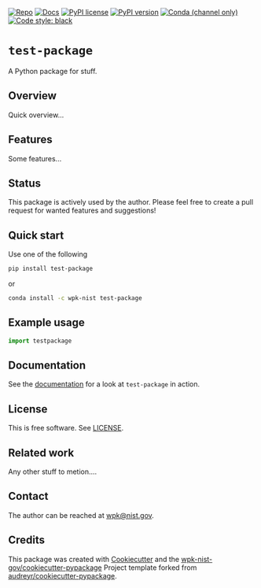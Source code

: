[![Repo][repo-badge]][repo-link]
[![Docs][docs-badge]][docs-link]
[![PyPI license][license-badge]][license-link]
[![PyPI version][pypi-badge]][pypi-link]
[![Conda (channel only)][conda-badge]][conda-link]
[![Code style: black][black-badge]][black-link]


[black-badge]: https://img.shields.io/badge/code%20style-black-000000.svg
[black-link]: https://github.com/ambv/black
[pypi-badge]: https://img.shields.io/pypi/v/test-package
<!-- [pypi-badge]: https://badge.fury.io/py/test-package -->
[pypi-link]: https://pypi.org/project/test-package
[docs-badge]: https://img.shields.io/badge/docs-sphinx-informational
[docs-link]: https://wpk-nist-gov.github.io/test-package/
[repo-badge]: https://img.shields.io/badge/--181717?logo=github&logoColor=ffffff
[repo-link]: https://github.com/wpk-nist-gov/test-package
[conda-badge]: https://img.shields.io/conda/v/wpk-nist/test-package
[conda-link]: https://anaconda.org/wpk-nist/test-package
<!-- Use total link so works from anywhere -->
[license-badge]: https://img.shields.io/pypi/l/cmomy?color=informational
[license-link]: https://github.com/wpk-nist-gov/test-package/blob/master/LICENSE
<!-- For more badges, see https://shields.io/category/other and https://naereen.github.io/badges/ -->

[numpy]: https://numpy.org
[Numba]: https://numba.pydata.org/
[xarray]: https://docs.xarray.dev/en/stable/


# `test-package`

A Python package for stuff.


## Overview

Quick overview...


## Features

Some features...


## Status

This package is actively used by the author.  Please feel free to create a pull request for wanted features and suggestions!


## Quick start

Use one of the following

``` bash
pip install test-package
```

or

``` bash
conda install -c wpk-nist test-package
```

## Example usage

```python
import testpackage

```


<!-- end-docs -->

## Documentation

See the [documentation][docs-link] for a look at `test-package` in action.

## License

This is free software.  See [LICENSE][license-link].

## Related work

Any other stuff to metion....

## Contact

The author can be reached at wpk@nist.gov.

## Credits

This package was created with
[Cookiecutter](https://github.com/audreyr/cookiecutter) and the
[wpk-nist-gov/cookiecutter-pypackage](https://github.com/wpk-nist-gov/cookiecutter-pypackage)
Project template forked from
[audreyr/cookiecutter-pypackage](https://github.com/audreyr/cookiecutter-pypackage).
